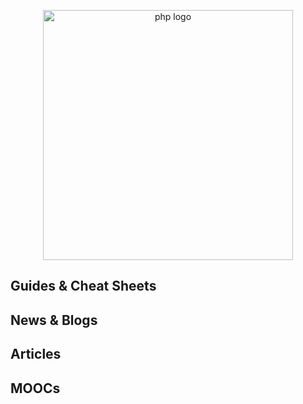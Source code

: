 <p align="center">
  <img width="400" src="https://laracasts.com/images/series/squares/the-php-practitioner.jpg"  alt="php logo">
</p>

## Guides & Cheat Sheets

## News & Blogs

## Articles

## MOOCs

